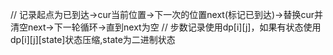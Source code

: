 // 记录起点为已到达->cur当前位置->下一次的位置next(标记已到达)->替换cur并清空next->下一轮循环->直到next为空
// 步数记录使用dp[i][j]，如果有状态使用dp[i][j][state]状态压缩,state为二进制状态